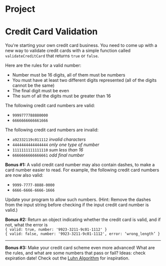 # Project
# Credit Card Validation

You're starting your own credit card business. You need to come up with a new way to validate credit cards with a simple function called  `validateCreditCard`  that returns  `true`  or  `false`.

Here are the rules for a valid number:

-   Number must be 16 digits, all of them must be numbers
-   You must have at least two different digits represented (all of the digits cannot be the same)
-   The final digit must be even
-   The sum of all the digits must be greater than 16

The following credit card numbers are valid:

-   `9999777788880000`
-   `6666666666661666`

The following credit card numbers are invalid:

-   `a92332119c011112`  _invalid characters_
-   `4444444444444444`  _only one type of number_
-   `1111111111111110`  _sum less than 16_
-   `6666666666666661`  _odd final number_


**Bonus #1:**  A valid credit card number may also contain dashes, to make a card number easier to read. For example, the following credit card numbers are now also valid:

-   `9999-7777-8888-0000`
-   `6666-6666-6666-1666`

Update your program to allow such numbers. (Hint: Remove the dashes from the input string before checking if the input credit card number is valid.)

**Bonus #2:**  Return an object indicating whether the credit card is valid, and if not, what the error is  
`{ valid: true, number: '9923-3211-9c01-1112' }`  
`{ valid: false, number: '9923-3211-9c01-1112', error: ‘wrong_length’ }`

----------

**Bonus #3:**  Make your credit card scheme even more advanced! What are the rules, and what are some numbers that pass or fail? Ideas: check expiration date! Check out the  [Luhn Algorithm](https://en.wikipedia.org/wiki/Luhn_algorithm)  for inspiration.
